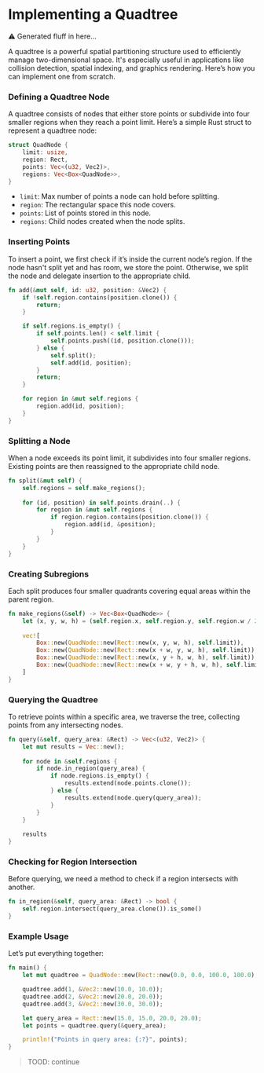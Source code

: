 # Implementing a Quadtree

⚠️  Generated fluff in here...

A quadtree is a powerful spatial partitioning structure used to efficiently manage two-dimensional space. It's especially useful in applications like collision detection, spatial indexing, and graphics rendering. Here’s how you can implement one from scratch.

### Defining a Quadtree Node

A quadtree consists of nodes that either store points or subdivide into four smaller regions when they reach a point limit. Here’s a simple Rust struct to represent a quadtree node:

```rust
struct QuadNode {
    limit: usize,
    region: Rect,
    points: Vec<(u32, Vec2)>,
    regions: Vec<Box<QuadNode>>,
}
```

- `limit`: Max number of points a node can hold before splitting.
- `region`: The rectangular space this node covers.
- `points`: List of points stored in this node.
- `regions`: Child nodes created when the node splits.

### Inserting Points

To insert a point, we first check if it’s inside the current node’s region. If the node hasn't split yet and has room, we store the point. Otherwise, we split the node and delegate insertion to the appropriate child.

```rust
fn add(&mut self, id: u32, position: &Vec2) {
    if !self.region.contains(position.clone()) {
        return;
    }

    if self.regions.is_empty() {
        if self.points.len() < self.limit {
            self.points.push((id, position.clone()));
        } else {
            self.split();
            self.add(id, position);
        }
        return;
    }

    for region in &mut self.regions {
        region.add(id, position);
    }
}
```

### Splitting a Node

When a node exceeds its point limit, it subdivides into four smaller regions. Existing points are then reassigned to the appropriate child node.

```rust
fn split(&mut self) {
    self.regions = self.make_regions();
    
    for (id, position) in self.points.drain(..) {
        for region in &mut self.regions {
            if region.region.contains(position.clone()) {
                region.add(id, &position);
            }
        }
    }
}
```

### Creating Subregions

Each split produces four smaller quadrants covering equal areas within the parent region.

```rust
fn make_regions(&self) -> Vec<Box<QuadNode>> {
    let (x, y, w, h) = (self.region.x, self.region.y, self.region.w / 2.0, self.region.h / 2.0);
    
    vec![
        Box::new(QuadNode::new(Rect::new(x, y, w, h), self.limit)),
        Box::new(QuadNode::new(Rect::new(x + w, y, w, h), self.limit)),
        Box::new(QuadNode::new(Rect::new(x, y + h, w, h), self.limit)),
        Box::new(QuadNode::new(Rect::new(x + w, y + h, w, h), self.limit)),
    ]
}
```

### Querying the Quadtree

To retrieve points within a specific area, we traverse the tree, collecting points from any intersecting nodes.

```rust
fn query(&self, query_area: &Rect) -> Vec<(u32, Vec2)> {
    let mut results = Vec::new();
    
    for node in &self.regions {
        if node.in_region(query_area) {
            if node.regions.is_empty() {
                results.extend(node.points.clone());
            } else {
                results.extend(node.query(query_area));
            }
        }
    }
    
    results
}
```

### Checking for Region Intersection

Before querying, we need a method to check if a region intersects with another.

```rust
fn in_region(&self, query_area: &Rect) -> bool {
    self.region.intersect(query_area.clone()).is_some()
}
```

### Example Usage

Let’s put everything together:

```rust
fn main() {
    let mut quadtree = QuadNode::new(Rect::new(0.0, 0.0, 100.0, 100.0), 10);

    quadtree.add(1, &Vec2::new(10.0, 10.0));
    quadtree.add(2, &Vec2::new(20.0, 20.0));
    quadtree.add(3, &Vec2::new(30.0, 30.0));

    let query_area = Rect::new(15.0, 15.0, 20.0, 20.0);
    let points = quadtree.query(&query_area);

    println!("Points in query area: {:?}", points);
}
```

> TOOD: continue
